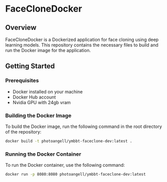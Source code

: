 # FaceCloneDocker

## Overview

FaceCloneDocker is a Dockerized application for face cloning using deep learning models. This repository contains the necessary files to build and run the Docker image for the application.

## Getting Started

### Prerequisites

- Docker installed on your machine
- Docker Hub account
- Nvidia GPU with 24gb vram

### Building the Docker Image

To build the Docker image, run the following command in the root directory of the repository:

```sh
docker build -t photoangell/ymbbt-faceclone-dev:latest .
```

### Running the Docker Container

To run the Docker container, use the following command:

```sh
docker run -p 8080:8080 photoangell/ymbbt-faceclone-dev:latest
```
